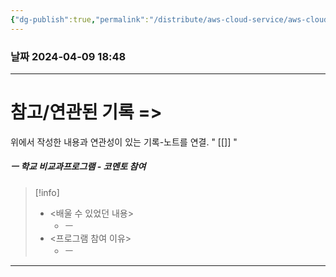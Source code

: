 ```yaml
---
{"dg-publish":true,"permalink":"/distribute/aws-cloud-service/aws-cloud-service-knowledge-brain/","tags":["개발도구","AWS-클라우드서비스"],"noteIcon":""}
---
```


### 날짜 2024-04-09 18:48

-------------------------------
# 참고/연관된 기록 =>
위에서 작성한 내용과 연관성이 있는 기록-노트를 연결.
" [[]] "

##### ㅡ 학교 비교과프로그램 - 코멘토 참여

> [!info]
> - <배울 수 있었던 내용>
> 	- ㅡ
> - <프로그램 참여 이유>
> 	- ㅡ

-----

